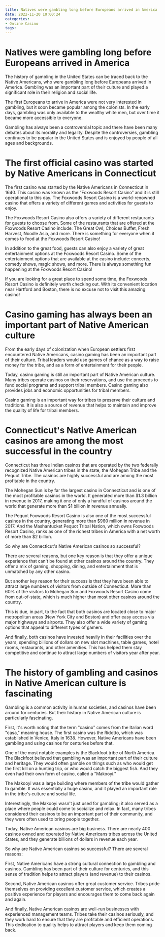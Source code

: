 ```yaml
---
title: Natives were gambling long before Europeans arrived in America
date: 2022-11-20 10:00:24
categories:
- Online Casino
tags:
---
```



#  Natives were gambling long before Europeans arrived in America

The history of gambling in the United States can be traced back to the Native Americans, who were gambling long before Europeans arrived in America. Gambling was an important part of their culture and played a significant role in their religion and social life.

The first Europeans to arrive in America were not very interested in gambling, but it soon became popular among the colonists. In the early days, gambling was only available to the wealthy white men, but over time it became more accessible to everyone.

Gambling has always been a controversial topic and there have been many debates about its morality and legality. Despite the controversies, gambling continues to be popular in the United States and is enjoyed by people of all ages and backgrounds.

#  The first official casino was started by Native Americans in Connecticut

The first casino was started by the Native Americans in Connecticut in 1640. This casino was known as the “Foxwoods Resort Casino” and it is still operational to this day. The Foxwoods Resort Casino is a world-renowned casino that offers a variety of different games and activities for guests to enjoy.

The Foxwoods Resort Casino also offers a variety of different restaurants for guests to choose from. Some of the restaurants that are offered at the Foxwoods Resort Casino include: The Great Owl, Choices Buffet, Fresh Harvest, Noodle Asia, and more. There is something for everyone when it comes to food at the Foxwoods Resort Casino!

In addition to the great food, guests can also enjoy a variety of great entertainment options at the Foxwoods Resort Casino. Some of the entertainment options that are available at the casino include: concerts, comedy shows, magic shows, and more. There is always something fun happening at the Foxwoods Resort Casino!

If you are looking for a great place to spend some time, the Foxwoods Resort Casino is definitely worth checking out. With its convenient location near Hartford and Boston, there is no excuse not to visit this amazing casino!

#  Casino gaming has always been an important part of Native American culture

From the early days of colonization when European settlers first encountered Native Americans, casino gaming has been an important part of their culture. Tribal leaders would use games of chance as a way to raise money for the tribe, and as a form of entertainment for their people.

Today, casino gaming is still an important part of Native American culture. Many tribes operate casinos on their reservations, and use the proceeds to fund social programs and support tribal members. Casino gaming also provides jobs and economic opportunities for tribal members.

Casino gaming is an important way for tribes to preserve their culture and traditions. It is also a source of revenue that helps to maintain and improve the quality of life for tribal members.

#  Connecticut's Native American casinos are among the most successful in the country

Connecticut has three Indian casinos that are operated by the two federally recognized Native American tribes in the state, the Mohegan Tribe and the Pequot Tribe. The casinos are highly successful and are among the most profitable in the country.

The Mohegan Sun is by far the largest casino in Connecticut and is one of the most profitable casinos in the world. It generated more than $1.3 billion in revenue in 2017, making it one of only a handful of casinos around the world that generate more than $1 billion in revenue annually.

The Pequot Foxwoods Resort Casino is also one of the most successful casinos in the country, generating more than $960 million in revenue in 2017. And the Mashantucket Pequot Tribal Nation, which owns Foxwoods Resort Casino, ranks as one of the richest tribes in America with a net worth of more than $2 billion.

So why are Connecticut's Native American casinos so successful?

There are several reasons, but one key reason is that they offer a unique experience that can't be found at other casinos around the country. They offer a mix of gaming, shopping, dining, and entertainment that is unmatched by any other casino.

But another key reason for their success is that they have been able to attract large numbers of visitors from outside of Connecticut. More than 60% of the visitors to Mohegan Sun and Foxwoods Resort Casino come from out-of-state, which is much higher than most other casinos around the country.

This is due, in part, to the fact that both casinos are located close to major metropolitan areas (New York City and Boston) and offer easy access via major highways and airports. They also offer a wide variety of gaming options that appeal to different types of gamers.

And finally, both casinos have invested heavily in their facilities over the years, spending billions of dollars on new slot machines, table games, hotel rooms, restaurants, and other amenities. This has helped them stay competitive and continue to attract large numbers of visitors year after year.

#  The history of gambling and casinos in Native American culture is fascinating

Gambling is a common activity in human societies, and casinos have been around for centuries. But their history in Native American culture is particularly fascinating.

First, it's worth noting that the term "casino" comes from the Italian word "casa," meaning house. The first casino was the Ridotto, which was established in Venice, Italy in 1638. However, Native Americans have been gambling and using casinos for centuries before that.

One of the most notable examples is the Blackfoot tribe of North America. The Blackfoot believed that gambling was an important part of their culture and heritage. They would often gamble on things such as who would get the first kill on a hunting trip, or who would catch the biggest fish. And they even had their own form of casino, called a "Makooyi."

The Makooyi was a large building where members of the tribe would gather to gamble. It was essentially a huge casino, and it played an important role in the tribe's culture and social life.

Interestingly, the Makooyi wasn't just used for gambling; it also served as a place where people could come to socialize and relax. In fact, many tribes considered their casinos to be an important part of their community, and they were often used to bring people together.

Today, Native American casinos are big business. There are nearly 400 casinos owned and operated by Native Americans tribes across the United States, and they generate billions of dollars in revenue each year.

So why are Native American casinos so successful? There are several reasons:

First, Native Americans have a strong cultural connection to gambling and casinos. Gambling has been part of their culture for centuries, and this sense of tradition helps to attract players (and revenue) to their casinos.

Second, Native American casinos offer great customer service. Tribes pride themselves on providing excellent customer service, which creates a positive experience for players and encourages them to come back again and again.

And finally, Native American casinos are well-run businesses with experienced management teams. Tribes take their casinos seriously, and they work hard to ensure that they are profitable and efficient operations. This dedication to quality helps to attract players and keep them coming back.